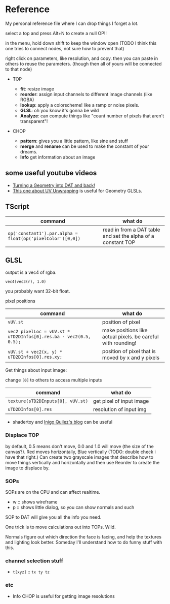 # Reference

My personal reference file where I can drop things I forget a lot.

select a top and press Alt+N to create a null OP!!

in the menu, hold down shift to keep the window open (TODO I think this one tries to connect nodes, not sure how to prevent that)

right click on parameters, like resolution, and copy. then you can paste in others to reuse the parameters. (though then all of yours will be connected to that node)


 - TOP
   - **fit**: resize image
   - **reorder**: assign input channels to different image channels (like RGBA)
   - **lookup**: apply a colorscheme! like a ramp or noise pixels.
   - **GLSL**: oh you know it's gonna be wild
   - **Analyze**: can compute things like "count number of pixels that aren't transparent"!

 - CHOP
   - **pattern**: gives you a little pattern, like sine and stuff
   - **merge** and **rename** can be used to make the constant of your dreams.
   - **Info** get information about an image


## some useful youtube videos

 - [Turning a Geometry into DAT and back!](https://www.youtube.com/watch?v=5DRlPjdirHg)
 - [This one about UV Unwrapping](https://www.youtube.com/watch?v=HPun50ej4W8&t=538s) is useful for Geometry GLSLs.


## TScript

| command | what do |
|-|-|
| `op('constant1').par.alpha = float(op('pixelColor')[0,0])` | read in from a DAT table and set the alpha of a constant TOP |

## GLSL


output is a vec4 of rgba.

`vec4(vec3(r), 1.0)`

you probably want 32-bit float.


pixel positions

| command | what do |
|-|-|
| `vUV.st` | position of pixel |
| `vec2 pixelLoc = vUV.st * uTD2DInfos[0].res.ba - vec2(0.5, 0.5);` | make positions like actual pixels. be careful with rounding! |
| `vUV.st + vec2(x, y) * uTD2DInfos[0].res.xy;` | position of pixel that is moved by x and y pixels |



Get things about input image:

change `[0]` to others to access multiple inputs

| command | what do |
|-|-|
| `texture(sTD2DInputs[0], vUV.st)` | get pixel of input image |
| `uTD2DInfos[0].res` | resolution of input img |




 - shadertoy and [Inigo Quilez's blog](https://iquilezles.org/articles/) can be useful


### Displace TOP

by default, 0.5 means don't move, 0.0 and 1.0 will move (the size of the canvas?). Red moves horizontally, Blue vertically (TODO: double check i have that right.)
Can create two grayscale images that describe how to move things vertically and horizontally and then use Reorder to create the image to displace by.


### SOPs

SOPs are on the CPU and can affect realtime.

 - w :: shows wireframe
 - p :: shows little dialog, so you can show normals and such

SOP to DAT will give you all the info you need.

One trick is to move calculations out into TOPs. Wild.

Normals figure out which direction the face is facing, and help the textures and lighting look better. Someday I'll understand how to do funny stuff with this.


### channel selection stuff

 - `t[xyz]` :: `tx ty tz`
	

### etc

 - Info CHOP is useful for getting image resolutions

